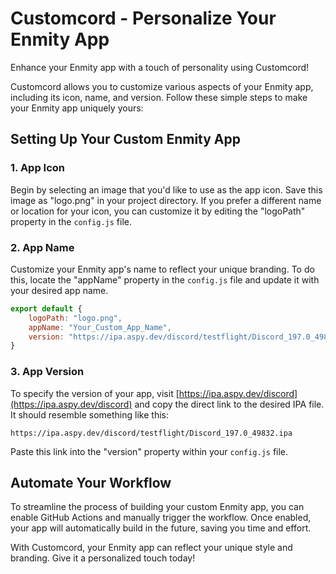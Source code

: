 # Customcord - Personalize Your Enmity App

Enhance your Enmity app with a touch of personality using Customcord!

Customcord allows you to customize various aspects of your Enmity app, including its icon, name, and version. Follow these simple steps to make your Enmity app uniquely yours:

## Setting Up Your Custom Enmity App

### 1. App Icon

Begin by selecting an image that you'd like to use as the app icon. Save this image as "logo.png" in your project directory. If you prefer a different name or location for your icon, you can customize it by editing the "logoPath" property in the `config.js` file.

### 2. App Name

Customize your Enmity app's name to reflect your unique branding. To do this, locate the "appName" property in the `config.js` file and update it with your desired app name.

```js
export default {
    logoPath: "logo.png",
    appName: "Your_Custom_App_Name",
    version: "https://ipa.aspy.dev/discord/testflight/Discord_197.0_49832.ipa"
}
```

### 3. App Version

To specify the version of your app, visit [https://ipa.aspy.dev/discord](https://ipa.aspy.dev/discord) and copy the direct link to the desired IPA file. It should resemble something like this:

```
https://ipa.aspy.dev/discord/testflight/Discord_197.0_49832.ipa
```

Paste this link into the "version" property within your `config.js` file.

## Automate Your Workflow

To streamline the process of building your custom Enmity app, you can enable GitHub Actions and manually trigger the workflow. Once enabled, your app will automatically build in the future, saving you time and effort.

With Customcord, your Enmity app can reflect your unique style and branding. Give it a personalized touch today!
